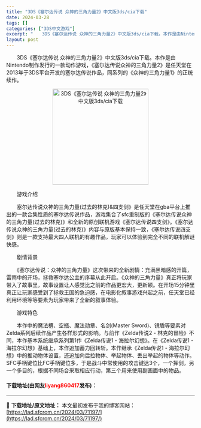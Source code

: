 ```yaml
---
title: "3DS《塞尔达传说 众神的三角力量2》中文版3ds/cia下载"
date: 2024-03-28
tags: []
categories: ["3DS中文游戏"]
excerpt: "　　3DS《塞尔达传说 众神的三角力量2》中文版3ds/cia下载。本作是由Nintendo制作发行的一款动作游戏，《塞尔达传说众神的三角力量2》是任天堂在2013年于3DS平台开发的塞尔达传说作品，同系列的《众神的三角力量1》的正统续作。 　　游戏介绍 　　塞尔达传说众神的三角力量(过去的林克)&amp;&hellip;"
layout: post
---
```


 <p>　　3DS《塞尔达传说 众神的三角力量2》中文版3ds/cia下载。本作是由Nintendo制作发行的一款动作游戏，《塞尔达传说众神的三角力量2》是任天堂在2013年于3DS平台开发的塞尔达传说作品，同系列的《众神的三角力量1》的正统续作。</p> <p align="center"><img align="" border="0" src="https://lad.sfcrom.cn/wp-content/uploads/2024/03/20240328_6605475a1985e.png" width="256" alt="3DS《塞尔达传说 众神的三角力量2》中文版3ds/cia下载" /></p> <p>　　游戏介绍</p> <p>　　塞尔达传说众神的三角力量(过去的林克)&amp;四支剑》是任天堂在gba平台上推出的一款合集性质的塞尔达传说作品，游戏集合了sfc重制版的《塞尔达传说众神的三角力量(过去的林克)》和全新的原创联机游戏《塞尔达传说四支剑》。《塞尔达传说众神的三角力量(过去的林克)》内容与原版基本保持一致，《塞尔达传说四支剑》则是一款支持最大四人联机的有趣作品，玩家可以体验到完全不同的联机解谜快感。</p> <p>　　剧情背景</p> <p>　　《塞尔达传说：众神的三角力量》这次带来的全新剧情：充满黑暗感的开篇，雷雨中的开场，拯救塞尔达公主的序幕从此开启。《众神的三角力量》真正将玩家带入了故事里，故事设置让人感觉比之前的作品更宏大，更新颖。在开场15分钟里真正让玩家感受到了拯救王国的急迫感，在电影化叙事游戏兴起之前，任天堂已经利用环境等等要素为玩家带来了全新的叙事体验。</p> <p>　　游戏特色</p> <p>　　本作中的魔法槽、空瓶、魔法勋章、名剑(Master Sword)、镜盾等要素对Zelda系列后续作品产生各样形式的影响。与前作《Zelda传说2 - 林克的冒险》不同，本作基本系统继承系列第1作《Zelda传说1 - 海拉尔幻想》。在《Zelda传说1 - 海拉尔幻想》基础上，本作追加蓄力回转斩。本作继承《Zelda传说1 - 海拉尔幻想》中的推动物体设置，还追加向后拉物体、举起物体、丢出举起的物体等动作。SFC手柄键位比FC手柄键位多，于是战斗中常使用的攻击键达3个，一个挥剑，另一个多目的，根据不同场合采取相应行动，第三个用来使用副画面中的物品。</p> <p><h4>下载地址(由网友<font color="red">liyang860417</font>发布)：</h4></p> 

---
📖 **下载地址/原文地址：** 本文最初发布于我的博客网站：[https://lad.sfcrom.cn/2024/03/71197/](https://lad.sfcrom.cn/2024/03/71197/)
